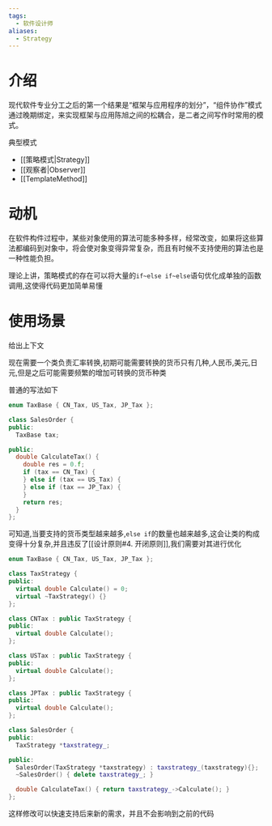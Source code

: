 ```yaml
---
tags:
  - 软件设计师
aliases:
  - Strategy
---
```


# 介绍

现代软件专业分工之后的第一个结果是“框架与应用程序的划分”，“组件协作”模式通过晚期绑定，来实现框架与应用陈旭之间的松耦合，是二者之间写作时常用的模式。

典型模式

- [[策略模式|Strategy]]
- [[观察者|Observer]]
- [[TemplateMethod]]

# 动机

在软件构件过程中，某些对象使用的算法可能多种多样，经常改变，如果将这些算法都编码到对象中，将会使对象变得异常复杂，而且有时候不支持使用的算法也是一种性能负担。

理论上讲，策略模式的存在可以将大量的`if~else if~else`语句优化成单独的函数调用,这使得代码更加简单易懂

# 使用场景

给出上下文

现在需要一个类负责汇率转换,初期可能需要转换的货币只有几种,人民币,美元,日元,但是之后可能需要频繁的增加可转换的货币种类

普通的写法如下

```c++
enum TaxBase { CN_Tax, US_Tax, JP_Tax };

class SalesOrder {
public:
  TaxBase tax;

public:
  double CalculateTax() {
    double res = 0.f;
    if (tax == CN_Tax) {
    } else if (tax == US_Tax) {
    } else if (tax == JP_Tax) {
    }
    return res;
  }
};
```

可知道,当要支持的货币类型越来越多,`else if`的数量也越来越多,这会让类的构成变得十分复杂,并且违反了[[设计原则#4. 开闭原则]],我们需要对其进行优化

```c++
enum TaxBase { CN_Tax, US_Tax, JP_Tax };

class TaxStrategy {
public:
  virtual double Calculate() = 0;
  virtual ~TaxStrategy() {}
};

class CNTax : public TaxStrategy {
public:
  virtual double Calculate();
};

class USTax : public TaxStrategy {
public:
  virtual double Calculate();
};

class JPTax : public TaxStrategy {
public:
  virtual double Calculate();
};

class SalesOrder {
public:
  TaxStrategy *taxstrategy_;

public:
  SalesOrder(TaxStrategy *taxstrategy) : taxstrategy_(taxstrategy){};
  ~SalesOrder() { delete taxstrategy_; }

  double CalculateTax() { return taxstrategy_->Calculate(); }
};
```

这样修改可以快速支持后来新的需求，并且不会影响到之前的代码
